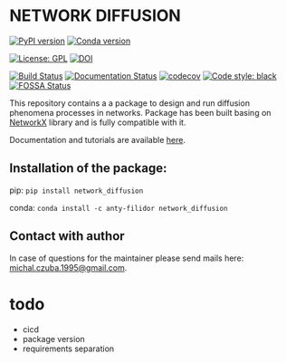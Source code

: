 # NETWORK DIFFUSION

[![PyPI version](https://badge.fury.io/py/network-diffusion.svg)](https://badge.fury.io/py/network-diffusion)
[![Conda version](https://anaconda.org/anty-filidor/network_diffusion/badges/version.svg)](https://anaconda.org/anty-filidor/network_diffusion)

[![License: GPL](https://img.shields.io/github/license/anty-filidor/network_diffusion)](https://www.gnu.org/licenses/gpl-3.0.html)
[![DOI](https://zenodo.org/badge/DOI/10.5281/zenodo.4592269.svg)](https://doi.org/10.5281/zenodo.4592269)

[![Build Status](https://travis-ci.com/anty-filidor/network_diffusion.svg?branch=master)](https://travis-ci.com/anty-filidor/network_diffusion)
[![Documentation Status](https://readthedocs.org/projects/network-diffusion/badge/?version=latest)](https://network-diffusion.readthedocs.io/en/latest)
[![codecov](https://codecov.io/gh/anty-filidor/network_diffusion/branch/master/graph/badge.svg?token=LF52GAD73F)](https://codecov.io/gh/anty-filidor/network_diffusion)
[![Code style: black](https://img.shields.io/badge/code%20style-black-000000.svg)](https://github.com/psf/black)
[![FOSSA Status](https://app.fossa.com/api/projects/git%2Bgithub.com%2Fanty-filidor%2Fnetwork_diffusion.svg?type=shield)](https://app.fossa.com/projects/git%2Bgithub.com%2Fanty-filidor%2Fnetwork_diffusion?ref=badge_shield)

This repository contains a a package to design and run diffusion phenomena
processes in networks. Package has been built basing on
[NetworkX](https://networkx.github.io) library and is fully compatible with it.

Documentation and tutorials are available
[here](https://network-diffusion.readthedocs.io/en/latest/).

## Installation of the package:

pip: `pip install network_diffusion`

conda: `conda install -c anty-filidor network_diffusion`

## Contact with author

In case of questions for the maintainer please send mails here:
<michal.czuba.1995@gmail.com>.

# todo

- cicd
- package version
- requirements separation
